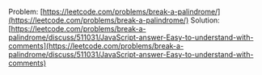 Problem: [https://leetcode.com/problems/break-a-palindrome/](https://leetcode.com/problems/break-a-palindrome/)
Solution: [https://leetcode.com/problems/break-a-palindrome/discuss/511031/JavaScript-answer-Easy-to-understand-with-comments](https://leetcode.com/problems/break-a-palindrome/discuss/511031/JavaScript-answer-Easy-to-understand-with-comments)